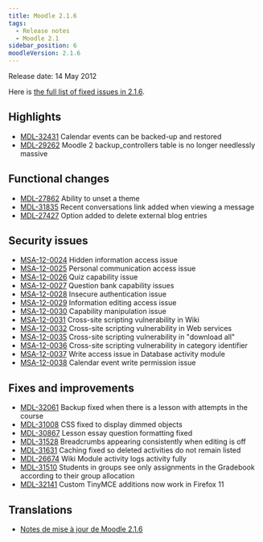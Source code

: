 ```yaml
---
title: Moodle 2.1.6
tags:
  - Release notes
  - Moodle 2.1
sidebar_position: 6
moodleVersion: 2.1.6
---
```

Release date: 14 May 2012

Here is [the full list of fixed issues in 2.1.6](http://tracker.moodle.org/secure/IssueNavigator!executeAdvanced.jspa?jqlQuery=project+%3D+mdl+AND+resolution+%3D+fixed+AND+fixVersion+in+%28%222.1.6%22%29+ORDER+BY+priority+DESC&runQuery=true&clear=true).

## Highlights

- [MDL-32431](https://tracker.moodle.org/browse/MDL-32431) Calendar events can be backed-up and restored
- [MDL-29262](https://tracker.moodle.org/browse/MDL-29262) Moodle 2 backup_controllers table is no longer needlessly massive

## Functional changes

- [MDL-27862](https://tracker.moodle.org/browse/MDL-27862) Ability to unset a theme
- [MDL-31835](https://tracker.moodle.org/browse/MDL-31835) Recent conversations link added when viewing a message
- [MDL-27427](https://tracker.moodle.org/browse/MDL-27427) Option added to delete external blog entries

## Security issues

- [MSA-12-0024](http://moodle.org/mod/forum/discuss.php?d=203041) Hidden information access issue
- [MSA-12-0025](http://moodle.org/mod/forum/discuss.php?d=203042) Personal communication access issue
- [MSA-12-0026](http://moodle.org/mod/forum/discuss.php?d=203043) Quiz capability issue
- [MSA-12-0027](http://moodle.org/mod/forum/discuss.php?d=203044) Question bank capability issues
- [MSA-12-0028](http://moodle.org/mod/forum/discuss.php?d=203045) Insecure authentication issue
- [MSA-12-0029](http://moodle.org/mod/forum/discuss.php?d=203046) Information editing access issue
- [MSA-12-0030](http://moodle.org/mod/forum/discuss.php?d=203048) Capability manipulation issue
- [MSA-12-0031](http://moodle.org/mod/forum/discuss.php?d=203049) Cross-site scripting vulnerability in Wiki
- [MSA-12-0032](http://moodle.org/mod/forum/discuss.php?d=203050) Cross-site scripting vulnerability in Web services
- [MSA-12-0035](http://moodle.org/mod/forum/discuss.php?d=203054) Cross-site scripting vulnerability in "download all"
- [MSA-12-0036](http://moodle.org/mod/forum/discuss.php?d=203055) Cross-site scripting vulnerability in category identifier
- [MSA-12-0037](http://moodle.org/mod/forum/discuss.php?d=203056) Write access issue in Database activity module
- [MSA-12-0038](http://moodle.org/mod/forum/discuss.php?d=203057) Calendar event write permission issue

## Fixes and improvements

- [MDL-32061](https://tracker.moodle.org/browse/MDL-32061) Backup fixed when there is a lesson with attempts in the course
- [MDL-31008](https://tracker.moodle.org/browse/MDL-31008) CSS fixed to display dimmed objects
- [MDL-30867](https://tracker.moodle.org/browse/MDL-30867) Lesson essay question formatting fixed
- [MDL-31528](https://tracker.moodle.org/browse/MDL-31528) Breadcrumbs appearing consistently when editing is off
- [MDL-31631](https://tracker.moodle.org/browse/MDL-31631) Caching fixed so deleted activities do not remain listed
- [MDL-26674](https://tracker.moodle.org/browse/MDL-26674) Wiki Module activity logs activity fully
- [MDL-31510](https://tracker.moodle.org/browse/MDL-31510) Students in groups see only assignments in the Gradebook according to their group allocation
- [MDL-32141](https://tracker.moodle.org/browse/MDL-32141) Custom TinyMCE additions now work in Firefox 11

## Translations

- [Notes de mise à jour de Moodle 2.1.6](https://docs.moodle.org/fr/Notes_de_mise_à_jour_de_Moodle_2.1.6)
